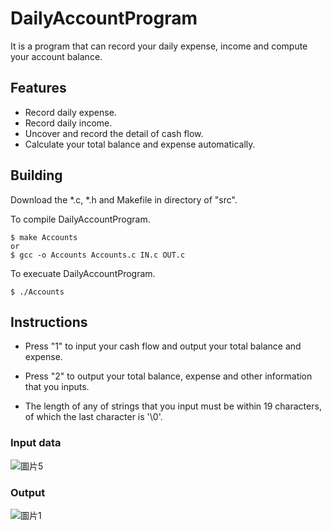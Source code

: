# DailyAccountProgram
It is a program that can record your daily expense, income and compute your account balance.

## Features
* Record daily expense.
* Record daily income.
* Uncover and record the detail of cash flow.
* Calculate your total balance and expense automatically.

## Building
Download the *.c, *.h and Makefile in directory of "src".

To compile DailyAccountProgram.
<pre><code>$ make Accounts
or
$ gcc -o Accounts Accounts.c IN.c OUT.c
</code></pre>

To execuate DailyAccountProgram.
<pre><code>$ ./Accounts
</code></pre>

## Instructions
* Press "1" to input your cash flow and output your total balance and expense.

* Press "2" to output your total balance, expense and other information that you inputs.

* The length of any of strings that you input must be within 19 characters, of which the last character is '\0'.

### Input data
![圖片5](https://github.com/wukaihua119/DailyAccountProgram/blob/master/pics/%E5%9C%96%E7%89%875.png)
### Output
![圖片1](https://github.com/wukaihua119/DailyAccountProgram/blob/master/pics/%E5%9C%96%E7%89%872.png)
